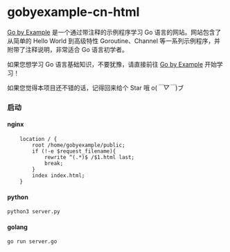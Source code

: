 # gobyexample-cn-html

[Go by Example](https://gobyexample-cn.github.io/) 是一个通过带注释的示例程序学习 Go 语言的网站。网站包含了从简单的 Hello World 到高级特性 Goroutine、Channel 等一系列示例程序，并附带了注释说明，非常适合 Go 语言初学者。

如果您想学习 Go 语言基础知识，不要犹豫，请直接前往 [Go by Example](https://gobyexample-cn.github.io/) 开始学习！

如果您觉得本项目还不错的话，记得回来给个 Star 哦 o(*￣▽￣*)ブ

### 启动

#### nginx

```console
    location / {
        root /home/gobyexample/public;
        if (!-e $request_filename){
            rewrite ^(.*)$ /$1.html last;
            break;
        }
        index index.html;
    }
```

#### python

```console
python3 server.py
```

#### golang

```console
go run server.go
```

